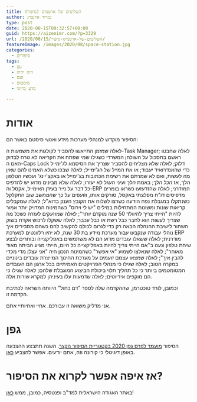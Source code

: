 ```yaml
---
title: השליטים של ארטמיס (סיפור)
author: נמרוד איזנברג
type: post
date: 2020-08-15T09:32:57+00:00
guid: https://aizenimr.com/?p=3329
url: /2020/08/15/השליטים-של-ארטמיס-סיפור/
featureImage: /images/2020/08/space-station.jpg
categories:
  - סיפורים
tags:
  - גפן
  - היה יהיה
  - זעם
  - טימטום
  - מדע בדיוני

---
```

# אודות

הסיפור מוקדש למנהלי מערכות מידע ואנשי סיסטם באשר הם:

לאלה שמזמן התייאשו להסביר לקולגות את משמעות ה-Task Manager; לאלה שחבטו ראשם בתסכול על השולחן המשרדי כשגילו שמי שפתח את הקריאה לא טרח לבדוק האם ה-Caps Lock דלוק; לאלה שלא מצליחים להסביר שצריך את הסיסמא לג'ימייל כדי שהאנדרואיד יעבוד; או את המייל של הג'ימייל; לאלה שבכו כשלא האמינו להם שאין מה לעשות, ואם לא שמרתם את רשימת הכתובות בג'ימייל או באקצ'יינג' ועכשיו הטלפון הלך, אז _הכל הלך_; באמת _הלך_ ועיני העגל לא יעזרו; לאלה שלא מבינים מדוע יש להדפיס כל דבר על נייר בעידן האימייל, אקסל וה-ERP המודרני; לאלה שהזדעזעו כשראו בומרים מדפיסים דו"ח מפלצתי באקסל, סורקים אותו, וזועפים על כך _שהמחשב_ שוב התקלקל כשנתקלו במגבלת נפח הודעה כשרצו לשלוח את הקובץ הענק בדוא"ל; לאלה שמקבלים קריאות שונות ומשונות המתחילות במילים "יש לי וירוס" כשהמינוח המדויק יותר אמור להיות "הייתי צריך להיוולד 50 שנה מוקדם יותר"; לאלה שמוזעקים לעזרה כשכל מה שצריך לעשות הוא לחבר כבל רשת או כבל עכבר; לאלה ששקלו לרכוש אקדח בשוק השחור לישיבת ההנהלה הבאה רק כדי לגרום לכולם להקשיב להם כשהם מסבירים איך נוהלי עבודה שנקבעו עבור מערכת מידע בת 30 שנה, לא יהיו רלוונטים למערכת ERP מודרנית; לאלה ששאלו עובדים מדוע הם לא משתמשים באפליקצייה ובוחרים לבצע שיחת טלפון ונענו ב"אם הייתי צריך להיות באפליקצייה כל היום, הייתי מגיע הביתה מאוד מאוחר"; לאלה שנאלצו לשמוע "אי אפשר" כשהמינוח הנכון היה "אני עצלן מדי מכדי להבין איך"; לאלה שמצאו עצמם זועמים על מערכת החינוך המייצרת עובדים בינוניים במקרה הטוב; לאלה שגילו כי מנהלי הפרויקטים האמיתיים בכל ארגון הם העובדים המטומטמים ביותר כי כל תהליך תלוי ביכולת הביצוע המוגבלת שלהם; לאלה שגילו כי הם מוקפים אידיוטים; לאלה שדמעות עלו בעיניהן למקרא שורות אלה.

וכמובן, לורד טוכטרמן, שההקדמה שלה לספר "דם כחול" היוותה השראה לכתיבת הקדמה זו.

אני מדליק משואה זו עבורכם. אחיי ואחיותיי אתם.

# גפן

הסיפור [מועמד לפרס גפן 2020 בקטגוריית הסיפור הקצר][1]. השנה תתבצע ההצבעה באופן דיגיטלי כי קורונה וזה, אתם יודעים. אפשר להצביע [כאן][2].

# אז איפה אפשר לקרוא את הסיפור?

באתר האגודה הישראלית למד"ב ופנטסיה, כמובן, ממש [כאן][3]!

 [1]: http://geffen.sf-f.org.il/?p=1815
 [2]: https://sf-f.us19.list-manage.com/track/click?u=fd226d4004b10f834b97a4649&id=b4117da587&e=3b8cca83ff
 [3]: https://www.sf-f.org.il/archives/3054